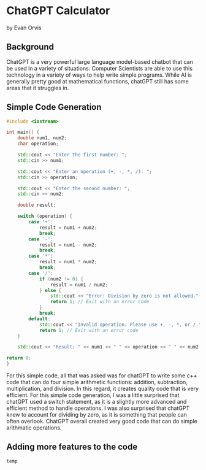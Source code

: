 # ChatGPT Calculator

by Evan Orvis

## Background

ChatGPT is a very powerful large language model-based chatbot that can be used in a variety of situations. Computer Scientists are able to use this technology in a variety of ways to help write simple programs. While AI is generally pretty good at mathematical functions, chatGPT still has some areas that it struggles in. 

## Simple Code Generation

```cpp
#include <iostream>

int main() {
	double num1, num2;
	char operation;

	std::cout << "Enter the first number: ";
	std::cin >> num1;

	std::cout << "Enter an operation (+, -, *, /): ";
	std::cin >> operation;

	std::cout << "Enter the second number: ";
	std::cin >> num2;

	double result;

	switch (operation) {
		case '+':
			result = num1 + num2;
			break;
		case '-':
			result = num1 - num2;
			break;
		case '*':
			result = num1 * num2;
			break;
		case '/':
			if (num2 != 0) {
				result = num1 / num2;
			} else {
				std::cout << "Error: Division by zero is not allowed." << std::endl;
				return 1; // Exit with an error code
			}
			break;
		default:
			std::cout << "Invalid operation. Please use +, -, *, or /." << std::endl;
			return 1; // Exit with an error code
	}

	std::cout << "Result: " << num1 << " " << operation << " " << num2 << " = " << result << std::endl;

return 0;
}
```

For this simple code, all that was asked was for chatGPT to write some c++ code that can do four simple arithmetic functions: addition, subtraction, multiplication, and division. In this regard, it creates quality code that is very efficient. For this simple code generation, I was a little surprised that chatGPT used a switch statement, as it is a slightly more advanced and efficient method to handle operations. I was also surprised that chatGPT knew to account for dividing by zero, as it is something that people can often overlook. ChatGPT overall created very good code that can do simple arithmatic operations.

## Adding more features to the code

```cpp
temp
```

## 
